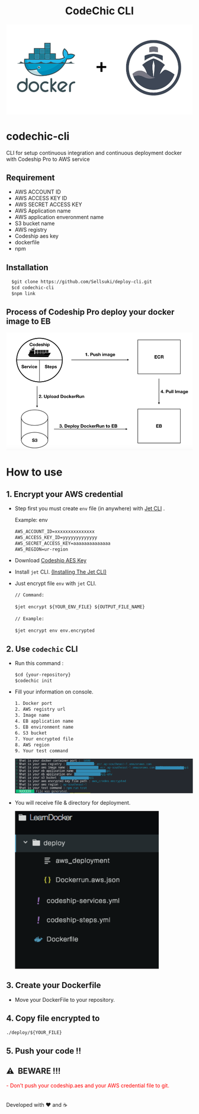 <center>
  <h1>CodeChic CLI</h1>
</center>
<img src="./static/img/header.png">

# codechic-cli
CLI for setup continuous integration and continuous deployment docker with Codeship Pro to AWS service
## Requirement
  - AWS ACCOUNT ID
  - AWS ACCESS KEY ID
  - AWS SECRET ACCESS KEY
  - AWS Application name
  - AWS application enveronment name
  - S3 bucket name
  - AWS registry
  - Codeship aes key
  - dockerfile
  - npm
## Installation
```
  $git clone https://github.com/Sellsuki/deploy-cli.git
  $cd codechic-cli
  $npm link
```

## Process of Codeship Pro deploy your docker image to EB

<img src="./static/img/process.png">

# How to use

## 1. Encrypt your AWS credential
  - Step first you must create `env` file (in anywhere) with 
  [Jet CLI](https://documentation.codeship.com/pro/builds-and-configuration/cli/) .

    Example: env
    ```
    AWS_ACCOUNT_ID=xxxxxxxxxxxxxxx
    AWS_ACCESS_KEY_ID=yyyyyyyyyyyyy
    AWS_SECRET_ACCESS_KEY=aaaaaaaaaaaaaa
    AWS_REGION=ur-region
    ```
  - Download [Codeship AES Key](https://documentation.codeship.com/pro/builds-and-configuration/environment-variables/#downloading-your-aes-key)
  - Install `jet` CLI. [(Installing The Jet CLI)](https://documentation.codeship.com/pro/jet-cli/installation/)
  - Just encrypt file `env` with `jet` CLI.
    ```
    // Command:

    $jet encrypt ${YOUR_ENV_FILE} ${OUTPUT_FILE_NAME}

    // Example:

    $jet encrypt env env.encrypted
    ```
## 2. Use `codechic` CLI
  - Run this command :
    ```
    $cd {your-repository}
    $codechic init
    ```
  - Fill your information on console.

    ```
    1. Docker port
    2. AWS registry url
    3. Image name
    4. EB application name
    5. EB environment name
    6. S3 bucket
    7. Your encrypted file
    8. AWS region
    9. Your test command
    ```
    <img src="./static/img/console.png">
  
  - You will receive file & directory for deployment.

    <img src="./static/img/directory.png">

## 3. Create your Dockerfile
  - Move your DockerFile to your repository.
## 4. Copy file encrypted to
```
./deploy/${YOUR_FILE}
```
## 5. Push your code !! 
## ⚠️ ️ BEWARE !!!
  <span style="color:red">
    - Don't push your codeship.aes and your AWS credential file to git.
  </span>
<br><br><br>
Developed with ❤️ and ☕️